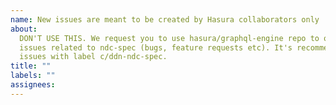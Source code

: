 ```yaml
---
name: New issues are meant to be created by Hasura collaborators only
about:
  DON'T USE THIS. We request you to use hasura/graphql-engine repo to open new
  issues related to ndc-spec (bugs, feature requests etc). It's recommended to tag those
  issues with label c/ddn-ndc-spec.
title: ""
labels: ""
assignees:
---
```

